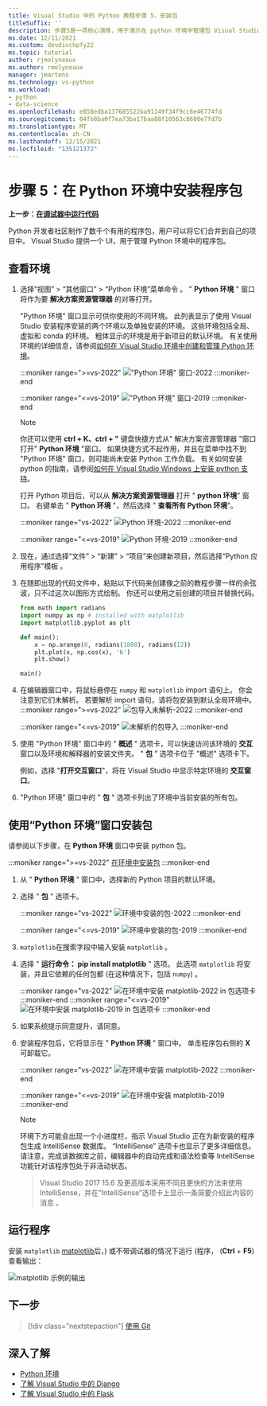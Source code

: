 ```yaml
---
title: Visual Studio 中的 Python 教程步骤 5，安装包
titleSuffix: ''
description: 步骤5是一项核心演练，用于演示在 python 环境中管理包 Visual Studio 和 Visual Studio 功能的 Python 功能。
ms.date: 12/11/2021
ms.custom: devdivchpfy22
ms.topic: tutorial
author: rjmolyneaux
ms.author: rmolyneaux
manager: jmartens
ms.technology: vs-python
ms.workload:
- python
- data-science
ms.openlocfilehash: e858edba137685522ba91149f34f9cc6e46774fd
ms.sourcegitcommit: 04fb8ba0f7ea73ba17baa88f10563c8600e7fd7b
ms.translationtype: MT
ms.contentlocale: zh-CN
ms.lasthandoff: 12/15/2021
ms.locfileid: "135121372"
---
```

# <a name="step-5-install-packages-in-your-python-environment"></a>步骤 5：在 Python 环境中安装程序包

**上一步：[在调试器中运行代码](tutorial-working-with-python-in-visual-studio-step-04-debugging.md)**

Python 开发者社区制作了数千个有用的程序包，用户可以将它们合并到自己的项目中。 Visual Studio 提供一个 UI，用于管理 Python 环境中的程序包。

## <a name="view-environments"></a>查看环境

1. 选择“视图” > “其他窗口” > “Python 环境”菜单命令    。 " **Python 环境** " 窗口将作为要 **解决方案资源管理器** 的对等打开。

   "Python 环境" 窗口显示可供你使用的不同环境。 此列表显示了使用 Visual Studio 安装程序安装的两个环境以及单独安装的环境。 这些环境包括全局、虚拟和 conda 的环境。 粗体显示的环境是用于新项目的默认环境。 有关使用环境的详细信息，请参阅[如何在 Visual Studio 环境中创建和管理 Python 环境](managing-python-environments-in-visual-studio.md)。

   :::moniker range=">=vs-2022"
   !["Python 环境" 窗口-2022](media/environments/environments-default-view-2022.png)
   :::moniker-end

   :::moniker range="<=vs-2019"
   !["Python 环境" 窗口-2019](media/environments/environments-default-view-2019.png)
   :::moniker-end

   > [!NOTE]
   > 你还可以使用 **ctrl + K、ctrl + "** 键盘快捷方式从" 解决方案资源管理器 "窗口打开" **Python 环境** "窗口。 如果快捷方式不起作用，并且在菜单中找不到 "Python 环境" 窗口，则可能尚未安装 Python 工作负载。 有关如何安装 python 的指南，请参阅[如何在 Visual Studio Windows 上安装 python 支持](installing-python-support-in-visual-studio.md#how-to-install-python-support-in-visual-studio-on-windows)。

   打开 Python 项目后，可以从 **解决方案资源管理器** 打开 " **python 环境**" 窗口。 右键单击 " **Python 环境** "，然后选择 " **查看所有 Python 环境**"。

   :::moniker range="vs-2022"
   ![Python 环境-2022](media/environments/environments-view-all-2022.png)
   :::moniker-end

   :::moniker range="<=vs-2019"
   ![Python 环境-2019](media/environments/environments-view-all-2019.png)
   :::moniker-end

1. 现在，通过选择“文件” > “新建” > “项目”来创建新项目，然后选择“Python 应用程序”模板     。

1. 在随即出现的代码文件中，粘贴以下代码来创建像之前的教程步骤一样的余弦波，只不过这次以图形方式绘制。 你还可以使用之前创建的项目并替换代码。

    ```python
    from math import radians
    import numpy as np # installed with matplotlib
    import matplotlib.pyplot as plt

    def main():
        x = np.arange(0, radians(1800), radians(12))
        plt.plot(x, np.cos(x), 'b')
        plt.show()

    main()
    ```

1. 在编辑器窗口中，将鼠标悬停在 `numpy` 和 `matplotlib` import 语句上。 你会注意到它们未解析。 若要解析 import 语句，请将包安装到默认全局环境中。
   :::moniker range=">=vs-2022"
   ![包导入未解析-2022](media/packages-unresolved-import-2022.png)
   :::moniker-end

   :::moniker range="<=vs-2019"
    ![未解析的包导入](media/packages-unresolved-import.png)
   :::moniker-end

1. 使用 "Python 环境" 窗口中的 " **概述** " 选项卡，可以快速访问该环境的 **交互** 窗口以及环境和解释器的安装文件夹。 " **包** " 选项卡位于 "概述" 选项卡下。

    例如，选择 "**打开交互窗口**"，将在 Visual Studio 中显示特定环境的 **交互窗口**。

1. "Python 环境" 窗口中的 " **包** " 选项卡列出了环境中当前安装的所有包。

## <a name="install-packages-using-the-python-environments-window"></a>使用“Python 环境”窗口安装包

请参阅以下步骤，在 **Python 环境** 窗口中安装 python 包。

   :::moniker range=">=vs-2022"
   [在环境中安装包](media/environments/install-python-packages-2022.gif)
   :::moniker-end

1. 从 " **Python 环境** " 窗口中，选择新的 Python 项目的默认环境。

1. 选择 " **包** " 选项卡。

   :::moniker range="vs-2022"
   ![环境中安装的包-2022](media/environments/environments-installed-packages-2022.png)
   :::moniker-end

   :::moniker range="<=vs-2019"
   ![环境中安装的包-2019](media/environments/environments-installed-packages-2019.png)
   :::moniker-end

1. `matplotlib`在搜索字段中输入安装 `matplotlib` 。

1. 选择 " **运行命令： pip install matplotlib** " 选项。
      此选项 `matplotlib` 将安装，并且它依赖的任何包都 (在这种情况下，包括 `numpy`) 。

   :::moniker range="vs-2022"
    ![在环境中安装 matplotlib-2022 in 包选项卡](media/environments/environments-add-matplotlib-2022.png)
   :::moniker-end
   :::moniker range="<=vs-2019"
   ![在环境中安装 matplotlib-2019 in 包选项卡](media/environments/environments-add-matplotlib-2019.png)
   :::moniker-end

1. 如果系统提示同意提升，请同意。

1. 安装程序包后，它将显示在 " **Python 环境** " 窗口中。 单击程序包右侧的 **X** 可卸载它。

   :::moniker range="vs-2022"
   ![在环境中安装 matplotlib-2022](media/environments/environments-add-matplotlib2-2022.png)
   :::moniker-end

   :::moniker range="<=vs-2019"
   ![在环境中安装 matplotlib-2019](media/environments/environments-add-matplotlib2-2019.png)
   :::moniker-end

    > [!NOTE]
   > 环境下方可能会出现一个小进度栏，指示 Visual Studio 正在为新安装的程序包生成 IntelliSense 数据库。 “IntelliSense”  选项卡也显示了更多详细信息。 请注意，完成该数据库之前，编辑器中的自动完成和语法检查等 IntelliSense 功能针对该程序包处于非活动状态。

   > Visual Studio 2017 15.6 及更高版本采用不同且更快的方法来使用 IntelliSense，并在“IntelliSense”选项卡上显示一条简要介绍此内容的消息  。

## <a name="run-the-program"></a>运行程序

安装 `matplotlib` [matplotlib](https://matplotlib.org/)后，) 或不带调试器的情况下运行 (程序， (**Ctrl** + **F5**) 查看输出：

   ![matplotlib 示例的输出](media/environments/environments-add-matplotlib3.png)

## <a name="next-step"></a>下一步

> [!div class="nextstepaction"]
> [使用 Git](tutorial-working-with-python-in-visual-studio-step-06-working-with-git.md)

## <a name="go-deeper"></a>深入了解

- [Python 环境](managing-python-environments-in-visual-studio.md)
- [了解 Visual Studio 中的 Django](learn-django-in-visual-studio-step-01-project-and-solution.md)
- [了解 Visual Studio 中的 Flask](learn-flask-visual-studio-step-01-project-solution.md)
